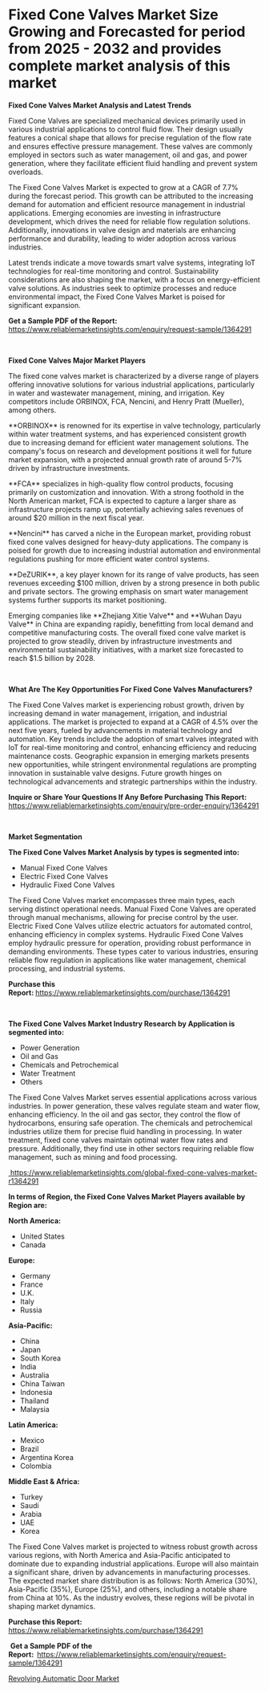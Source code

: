 <p><h1>Fixed Cone Valves Market Size Growing and Forecasted for period from 2025 - 2032 and provides complete market analysis of this market</h1></p><p><strong>Fixed Cone Valves Market Analysis and Latest Trends</strong></p>
<p><p>Fixed Cone Valves are specialized mechanical devices primarily used in various industrial applications to control fluid flow. Their design usually features a conical shape that allows for precise regulation of the flow rate and ensures effective pressure management. These valves are commonly employed in sectors such as water management, oil and gas, and power generation, where they facilitate efficient fluid handling and prevent system overloads.</p><p>The Fixed Cone Valves Market is expected to grow at a CAGR of 7.7% during the forecast period. This growth can be attributed to the increasing demand for automation and efficient resource management in industrial applications. Emerging economies are investing in infrastructure development, which drives the need for reliable flow regulation solutions. Additionally, innovations in valve design and materials are enhancing performance and durability, leading to wider adoption across various industries.</p><p>Latest trends indicate a move towards smart valve systems, integrating IoT technologies for real-time monitoring and control. Sustainability considerations are also shaping the market, with a focus on energy-efficient valve solutions. As industries seek to optimize processes and reduce environmental impact, the Fixed Cone Valves Market is poised for significant expansion.</p></p>
<p><strong>Get a Sample PDF of the Report:&nbsp;</strong> <a href="https://www.reliablemarketinsights.com/enquiry/request-sample/1364291?utm_campaign=2650&utm_medium=2&utm_source=Github&utm_content=ia&utm_term=28022025&utm_id=fixed-cone-valves">https://www.reliablemarketinsights.com/enquiry/request-sample/1364291</a></p>
<p>&nbsp;</p>
<p><strong>Fixed Cone Valves Major Market Players</strong></p>
<p><p>The fixed cone valves market is characterized by a diverse range of players offering innovative solutions for various industrial applications, particularly in water and wastewater management, mining, and irrigation. Key competitors include ORBINOX, FCA, Nencini, and Henry Pratt (Mueller), among others.</p><p>**ORBINOX** is renowned for its expertise in valve technology, particularly within water treatment systems, and has experienced consistent growth due to increasing demand for efficient water management solutions. The company's focus on research and development positions it well for future market expansion, with a projected annual growth rate of around 5-7% driven by infrastructure investments.</p><p>**FCA** specializes in high-quality flow control products, focusing primarily on customization and innovation. With a strong foothold in the North American market, FCA is expected to capture a larger share as infrastructure projects ramp up, potentially achieving sales revenues of around $20 million in the next fiscal year.</p><p>**Nencini** has carved a niche in the European market, providing robust fixed cone valves designed for heavy-duty applications. The company is poised for growth due to increasing industrial automation and environmental regulations pushing for more efficient water control systems.</p><p>**DeZURIK**, a key player known for its range of valve products, has seen revenues exceeding $100 million, driven by a strong presence in both public and private sectors. The growing emphasis on smart water management systems further supports its market positioning.</p><p>Emerging companies like **Zhejiang Xitie Valve** and **Wuhan Dayu Valve** in China are expanding rapidly, benefitting from local demand and competitive manufacturing costs. The overall fixed cone valve market is projected to grow steadily, driven by infrastructure investments and environmental sustainability initiatives, with a market size forecasted to reach $1.5 billion by 2028.</p></p>
<p>&nbsp;</p>
<p><strong>What Are The Key Opportunities For Fixed Cone Valves Manufacturers?</strong></p>
<p><p>The Fixed Cone Valves market is experiencing robust growth, driven by increasing demand in water management, irrigation, and industrial applications. The market is projected to expand at a CAGR of 4.5% over the next five years, fueled by advancements in material technology and automation. Key trends include the adoption of smart valves integrated with IoT for real-time monitoring and control, enhancing efficiency and reducing maintenance costs. Geographic expansion in emerging markets presents new opportunities, while stringent environmental regulations are prompting innovation in sustainable valve designs. Future growth hinges on technological advancements and strategic partnerships within the industry.</p></p>
<p><strong>Inquire or Share Your Questions If Any Before Purchasing This Report:</strong> <a href="https://www.reliablemarketinsights.com/enquiry/pre-order-enquiry/1364291?utm_campaign=2650&utm_medium=2&utm_source=Github&utm_content=ia&utm_term=28022025&utm_id=fixed-cone-valves">https://www.reliablemarketinsights.com/enquiry/pre-order-enquiry/1364291</a></p>
<p>&nbsp;</p>
<p><strong>Market Segmentation</strong></p>
<p><strong>The Fixed Cone Valves Market Analysis by types is segmented into:</strong></p>
<p><ul><li>Manual Fixed Cone Valves</li><li>Electric Fixed Cone Valves</li><li>Hydraulic Fixed Cone Valves</li></ul></p>
<p><p>The Fixed Cone Valves market encompasses three main types, each serving distinct operational needs. Manual Fixed Cone Valves are operated through manual mechanisms, allowing for precise control by the user. Electric Fixed Cone Valves utilize electric actuators for automated control, enhancing efficiency in complex systems. Hydraulic Fixed Cone Valves employ hydraulic pressure for operation, providing robust performance in demanding environments. These types cater to various industries, ensuring reliable flow regulation in applications like water management, chemical processing, and industrial systems.</p></p>
<p><strong>Purchase this Report:&nbsp;</strong><a href="https://www.reliablemarketinsights.com/purchase/1364291?utm_campaign=2650&utm_medium=2&utm_source=Github&utm_content=ia&utm_term=28022025&utm_id=fixed-cone-valves">https://www.reliablemarketinsights.com/purchase/1364291</a></p>
<p>&nbsp;</p>
<p><strong>The Fixed Cone Valves Market Industry Research by Application is segmented into:</strong></p>
<p><ul><li>Power Generation</li><li>Oil and Gas</li><li>Chemicals and Petrochemical</li><li>Water Treatment</li><li>Others</li></ul></p>
<p><p>The Fixed Cone Valves Market serves essential applications across various industries. In power generation, these valves regulate steam and water flow, enhancing efficiency. In the oil and gas sector, they control the flow of hydrocarbons, ensuring safe operation. The chemicals and petrochemical industries utilize them for precise fluid handling in processing. In water treatment, fixed cone valves maintain optimal water flow rates and pressure. Additionally, they find use in other sectors requiring reliable flow management, such as mining and food processing.</p></p>
<p><a href="https://www.reliablemarketinsights.com/global-fixed-cone-valves-market-r1364291?utm_campaign=2650&utm_medium=2&utm_source=Github&utm_content=ia&utm_term=28022025&utm_id=fixed-cone-valves">&nbsp;https://www.reliablemarketinsights.com/global-fixed-cone-valves-market-r1364291</a></p>
<p><strong>In terms of Region, the Fixed Cone Valves Market Players available by Region are:</strong></p>
<p>
    <p> <strong> North America: </strong>
        <ul>
            <li>United States</li>
            <li>Canada</li>
        </ul>
        </p> 
    <p> <strong> Europe: </strong>
        <ul>
            <li>Germany</li>
            <li>France</li>
            <li>U.K.</li>
            <li>Italy</li>
            <li>Russia</li>
        </ul>
        </p> 
    <p> <strong> Asia-Pacific: </strong>
        <ul>
            <li>China</li>
            <li>Japan</li>
            <li>South Korea</li>
            <li>India</li>
            <li>Australia</li>
            <li>China Taiwan</li>
            <li>Indonesia</li>
            <li>Thailand</li>
            <li>Malaysia</li>
        </ul>
        </p> 
    <p> <strong> Latin America: </strong>
        <ul>
            <li>Mexico</li>
            <li>Brazil</li>
            <li>Argentina Korea</li>
            <li>Colombia</li>
        </ul>
        </p> 
    <p> <strong> Middle East & Africa: </strong>
        <ul>
            <li>Turkey</li>
            <li>Saudi</li>
            <li>Arabia</li>
            <li>UAE</li>
            <li>Korea</li>
        </ul>
    </p>
    </p>
<p><p>The Fixed Cone Valves market is projected to witness robust growth across various regions, with North America and Asia-Pacific anticipated to dominate due to expanding industrial applications. Europe will also maintain a significant share, driven by advancements in manufacturing processes. The expected market share distribution is as follows: North America (30%), Asia-Pacific (35%), Europe (25%), and others, including a notable share from China at 10%. As the industry evolves, these regions will be pivotal in shaping market dynamics.</p></p>
<p><strong>Purchase this Report: </strong><a href="https://www.reliablemarketinsights.com/purchase/1364291?utm_campaign=2650&utm_medium=2&utm_source=Github&utm_content=ia&utm_term=28022025&utm_id=fixed-cone-valves">https://www.reliablemarketinsights.com/purchase/1364291</a></p>
<p>&nbsp;<strong>Get a Sample PDF of the Report:&nbsp;&nbsp;</strong><a href="https://www.reliablemarketinsights.com/enquiry/request-sample/1364291?utm_campaign=2650&utm_medium=2&utm_source=Github&utm_content=ia&utm_term=28022025&utm_id=fixed-cone-valves">https://www.reliablemarketinsights.com/enquiry/request-sample/1364291</a></p>
<p><strong></strong></p>
<p><p><a href="https://github.com/bmorecock/Market-Research-Report-List-6/blob/main/revolving-automatic-door-market.md?utm_campaign=2650&utm_medium=2&utm_source=Github&utm_content=ia&utm_term=28022025&utm_id=fixed-cone-valves">Revolving Automatic Door Market</a></p></p>